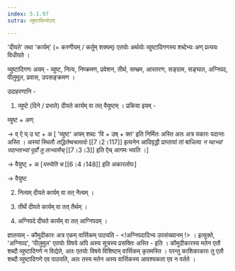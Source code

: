 ```yaml
---
index: 5.1.97
sutra: व्युष्टादिभ्योऽण्

---
```

'दीयते' तथा 'कार्यम्' (= करणीयम् / कर्तुम् शक्यम्) एतयोः अर्थयोः व्युष्टादिगणस्य शब्देभ्यः अण् प्रत्ययः विधीयते । 



व्युष्टादिगणः अयम् - व्युष्ट, नित्य,  निष्क्रमण, प्रवेशन, तीर्थ, सम्भ्रम, आस्तरण, सङ्ग्राम, सङ्घात, अग्निपद, पीलुमूल, प्रवास, उपसङ्क्रमण ।



उदाहरणानि - 

1. व्युष्टे (दिने /  प्रभाते) दीयते कार्यम् वा तत् वैयुष्टम् । प्रकिया इयम् -

व्युष्ट + अण्

→ व् ऐ य् उ ष्ट + अ [ 'व्युष्ट' अयम् शब्दः 'वि + उष् + क्त' इति निर्मितः अस्ति अतः अत्र यकारः पदान्तः अस्ति । अस्यां स्थितौ  _तद्धितेष्वचामादेः_ [[7।2।117]] इत्यनेन आदिवृद्धौ प्राप्तायां तां बाधित्वा _न य्वाभ्यां पदान्ताभ्यां पूर्वौ तु ताभ्यामैच्_ [[7।3।3]] इति ऐच् आगमः भवति ।]

→ वैयुष्ट् + अ [_यस्येति च_ [[6।4।148]] इति अकारलोपः]

→ वैयुष्ट



2. नित्यम् दीयते कार्यम् वा तत् नैत्यम् । 

3. तीर्थे दीयते कार्यम् वा तत् तैर्थम् ।

4. अग्निपदे दीयते कार्यम् वा तत् आग्निपदम् ।                                                    

              

ज्ञातव्यम् - कौमुदीकारः अत्र एकम् वार्त्तिकम् पाठयति - <!अग्निपदादिभ्य उपसंख्यानम् !> । इत्युक्ते, 'अग्निपद', 'पीलुमुल' एतयोः विषये अपि अस्य सूत्रस्य प्रसक्तिः अस्ति - इति । कौमुदीकारस्य मतेन एतौ शब्दौ व्युष्टादिगणे न विद्येते, अतः एतयोः विषये विशिष्टम् वार्त्तिकम् कृतमस्ति । परन्तु काशिकाकारः तु एतौ शब्दौ व्युष्टादिगणे एव पाठयति, अतः तस्य मतेन अस्य वार्त्तिकस्य आवश्यकता एव न वर्तते । 



